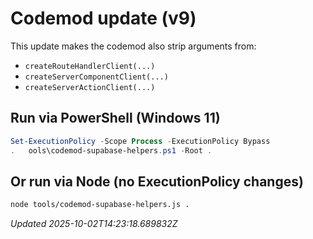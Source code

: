 # Codemod update (v9)

This update makes the codemod also strip arguments from:

- `createRouteHandlerClient(...)`
- `createServerComponentClient(...)`
- `createServerActionClient(...)`

## Run via PowerShell (Windows 11)

```powershell
Set-ExecutionPolicy -Scope Process -ExecutionPolicy Bypass
.	ools\codemod-supabase-helpers.ps1 -Root .
```

## Or run via Node (no ExecutionPolicy changes)

```bash
node tools/codemod-supabase-helpers.js .
```

_Updated 2025-10-02T14:23:18.689832Z_
